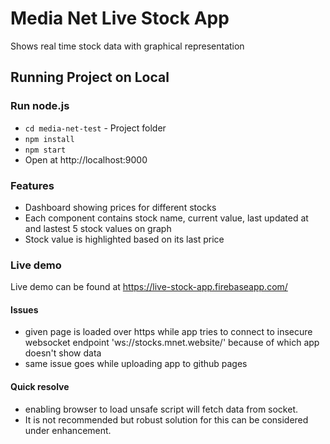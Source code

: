# Media Net Live Stock App
Shows real time stock data with graphical representation

## Running Project on Local

### Run node.js

- `cd media-net-test` - Project folder
- `npm install`
- `npm start`
- Open at http://localhost:9000

### Features

- Dashboard showing prices for different stocks
- Each component contains stock name, current value, last updated at and lastest 5 stock values on graph
- Stock value is highlighted based on its last price

### Live demo

Live demo can be found at https://live-stock-app.firebaseapp.com/

#### Issues
- given page is loaded over https while app tries to connect to insecure websocket endpoint 'ws://stocks.mnet.website/' because of which app doesn't show data
- same issue goes while uploading app to github pages

#### Quick resolve
- enabling browser to load unsafe script will fetch data from socket.
- It is not recommended but robust solution for this can be considered under enhancement.
